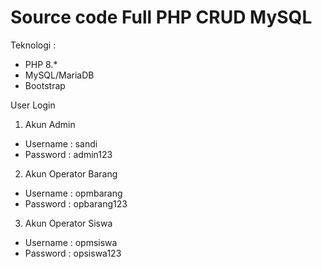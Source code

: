 # Source code Full PHP CRUD  MySQL
Teknologi :

- PHP 8.*
- MySQL/MariaDB
- Bootstrap

User Login

1. Akun Admin
- Username : sandi
- Password : admin123

2. Akun Operator Barang
- Username : opmbarang
- Password : opbarang123

3. Akun Operator Siswa
- Username : opmsiswa
- Password : opsiswa123
